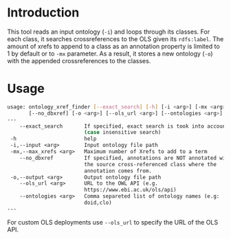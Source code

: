 # Introduction

This tool reads an input ontology (`-i`) and loops through its classes. For each class, it searches crossreferences to the OLS given its `rdfs:label`. The amount of xrefs to append to a class as an annotation property is limited to 1 by default or to `-mx` parameter. As a result, it stores a new ontology (`-o`) with the appended crossreferences to the classes.

# Usage

```bash
usage: ontology_xref_finder [--exact_search] [-h] [-i <arg>] [-mx <arg>]
       [--no_dbxref] [-o <arg>] [--ols_url <arg>] [--ontologies <arg>]
---
    --exact_search       If specified, exact search is took into account
                         (case insensitive search)
 -h                      help
 -i,--input <arg>        Input ontology file path
 -mx,--max_xrefs <arg>   Maximum number of Xrefs to add to a term
    --no_dbxref          If specified, annotations are NOT annotated with
                         the source cross-referenced class where the
                         annotation comes from.
 -o,--output <arg>       Output ontology file path
    --ols_url <arg>      URL to the OWL API (e.g.
                         https://www.ebi.ac.uk/ols/api)
    --ontologies <arg>   Comma separeted list of ontology names (e.g:
                         doid,clo)
---
```

For custom OLS deployments use `--ols_url` to specify the URL of the OLS API.